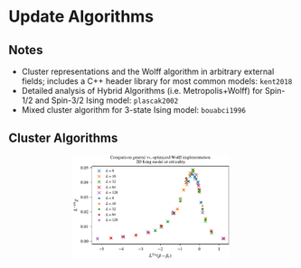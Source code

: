 # Update Algorithms


## Notes

* Cluster representations and the Wolff algorithm in arbitrary external fields; includes a C++ header library for most common models: `kent2018`
* Detailed analysis of Hybrid Algorithms (i.e. Metropolis+Wolff) for Spin-1/2 and Spin-3/2 Ising model: `plascak2002`
* Mixed cluster algorithm for 3-state Ising model: `bouabci1996`
 



## Cluster Algorithms


<p align="center">
<img src="IsingWolffComparison.pdf" width="55%" alt="IsingWolffComparison" class="center"></p>